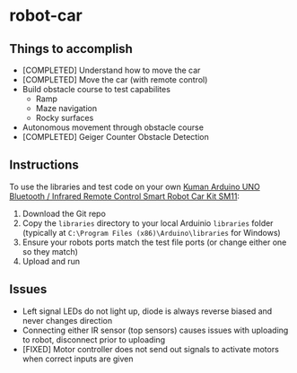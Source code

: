 # robot-car

## Things to accomplish
* [COMPLETED] Understand how to move the car
* [COMPLETED] Move the car (with remote control)
* Build obstacle course to test capabilites
  * Ramp
  * Maze navigation
  * Rocky surfaces
* Autonomous movement through obstacle course
* [COMPLETED] Geiger Counter Obstacle Detection

## Instructions
To use the libraries and test code on your own [Kuman Arduino UNO Bluetooth / Infrared Remote Control Smart Robot Car Kit SM11](http://www.kumantech.com/kuman-arduino-uno-bluetooth-irafred-remote-control-smart-robot-car-kit-sm11_p0415.html):
1. Download the Git repo
2. Copy the `libraries` directory to your local Arduinio `libraries` folder (typically at `C:\Program Files (x86)\Arduino\libraries` for Windows)
3. Ensure your robots ports match the test file ports (or change either one so they match)
4. Upload and run

## Issues
* Left signal LEDs do not light up, diode is always reverse biased and never changes direction
* Connecting either IR sensor (top sensors) causes issues with uploading to robot, disconnect prior to uploading
* [FIXED] Motor controller does not send out signals to activate motors when correct inputs are given

